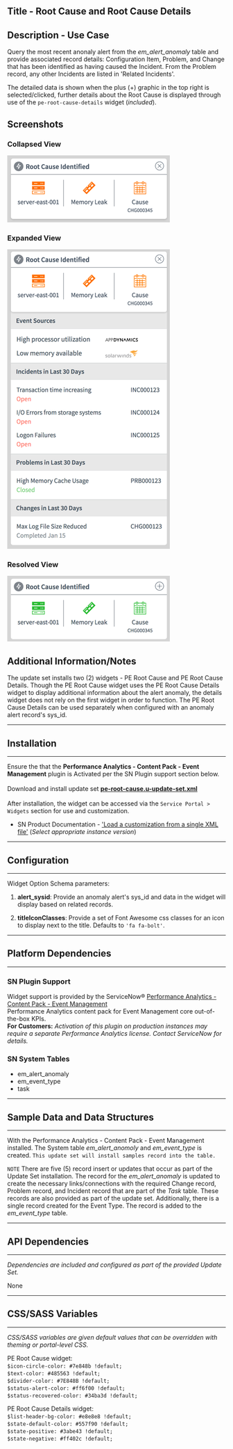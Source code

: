 ## Title - Root Cause and Root Cause Details

## Description - Use Case

Query the most recent anonaly alert from the *em_alert_anomaly* table and provide associated record details: Configuration Item, Problem, and Change that has been identified as having caused the Incident. From the Problem record, any other Incidents are listed in 'Related Incidents'.

The detailed data is shown when the plus (+) graphic in the top right is selected/clicked, further details about the Root Cause is displayed through use of the `pe-root-cause-details` widget (_included_).


## Screenshots
### Collapsed View
![](../images/pe-root-cause-1a.png "collapsed")
### Expanded View
![](../images/pe-root-cause-1b.png "expanded")
### Resolved View
![](../images/pe-root-cause-2a.png "resolved")

## Additional Information/Notes 
The update set installs two (2) widgets - PE Root Cause and PE Root Cause Details.
Though the PE Root Cause widget uses the PE Root Cause Details widget to display additional information about the alert anomaly, the details widget does not rely on the first widget in order to function.  The PE Root Cause Details can be used separately when configured with an anomaly alert record's sys_id.

---
## Installation
---
Ensure the that the **Performance Analytics - Content Pack - Event Management** plugin is Activated per the SN Plugin support section below.<br/><br/>
Download and install update set **[pe-root-cause.u-update-set.xml](pe-root-cause.u-update-set.xml)** <br/><br/>
After installation, the widget can be accessed via the `Service Portal > Widgets` section for use and customization.<br/>
* SN Product Documentation - ['Load a customization from a single XML file'](https://docs.servicenow.com/search?q=Load+a+customization+from+a+single+XML+file)   (<i>Select appropriate instance version</i>)

---
## Configuration
---
Widget Option Schema parameters:

1. **alert_sysid**: Provide an anomaly alert's sys_id and data in the widget will display based on related records.

1. **titleIconClasses**: Provide a set of Font Awesome css classes for an icon to display next to the title. Defaults to `'fa fa-bolt'`.

---
## Platform Dependencies
---
### SN Plugin Support

Widget support is provided by the ServiceNow® [Performance Analytics - Content Pack - Event Management](https://docs.servicenow.com/bundle/istanbul-performance-analytics-and-reporting/page/use/performance-analytics/reference/r_PALandingPage.html)<br/>
Performance Analytics content pack for Event Management core out-of-the-box KPIs. <br/>
**For Customers:** _Activation of this plugin on production instances may require a separate Performance Analytics license. Contact ServiceNow for details._

### SN System Tables
* em_alert_anomaly
* em_event_type
* task

---
## Sample Data and Data Structures
---
With the Performance Analytics - Content Pack - Event Management installed. The System table *em_alert_anomoly* and *em_event_type* is created.  `This update set will install samples record into the table.`

`NOTE`
There are five (5) record insert or updates that occur as part of the Update Set installation.
The record for the *em_alert_anomaly* is updated to create the necessary links/connections with the required Change record, Problem record, and Incident record that are part of the _Task_ table.  These records are also provided as part of the update set.  Additionally, there is a single record created for the Event Type.  The record is added to the *em_event_type* table.

---
## API Dependencies
---
<i>Dependencies are included and configured as part of the provided Update Set.</i>

None

---
## CSS/SASS Variables
---
_CSS/SASS variables are given default values that can be overridden with theming or portal-level CSS._

PE Root Cause widget:<br/>
`$icon-circle-color: #7e848b !default;`<br/>
`$text-color: #485563 !default;`<br/>
`$divider-color: #7E848B !default;`<br/>
`$status-alert-color: #ff6f00 !default;`<br/>
`$status-recovered-color: #34ba3d !default;`<br/>

 PE Root Cause Details widget:<br/>
`$list-header-bg-color: #e8e8e8 !default;`<br/>
`$state-default-color: #557f90 !default;`<br/>
`$state-positive: #3abe43 !default;`<br/>
`$state-negative: #ff402c !default;`<br/>